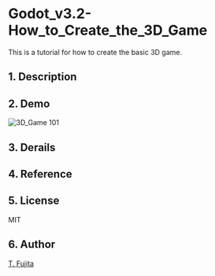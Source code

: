 # Godot_v3.2-How_to_Create_the_3D_Game
This is a tutorial for how to create the basic 3D game.
## 1. Description

## 2. Demo

![3D_Game 101](https://to-fujita.github.io/Images/Basic_Shader_001.png "3D Game 101")

## 3. Derails

## 4. Reference

## 5. License
MIT
## 6. Author
[T. Fujita](https://github.com/To-Fujita)
